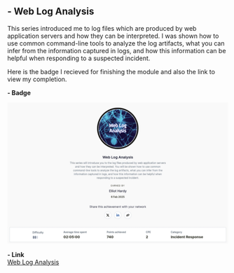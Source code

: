 **- Web Log Analysis**
--- 

This series introduced me to log files which are produced by web application servers and how they can be interpreted. I was shown how to use common command-line tools to analyze the log artifacts, what you can infer from the information captured in logs, and how this information can be helpful when responding to a suspected incident.

Here is the badge I recieved for finishing the module and also the link to view my completion.

**- Badge**

![Web Log Analysis](Images/Web_Log_Analysis.jpg)  


**- Link**  
[Web Log Analysis](https://api.immersivelabs.online/share/achievements/919d45a306679de934d29627cdb73008)


